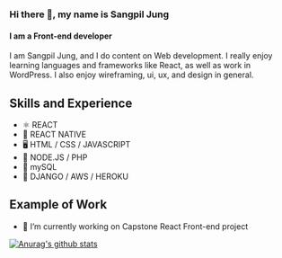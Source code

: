 ### Hi there 👋, my name is Sangpil Jung
#### I am a Front-end developer 
I am Sangpil Jung, and I do content on Web development. I really enjoy learning languages and frameworks like React, as well as work in WordPress. I also enjoy wireframing, ui, ux, and design in general.

## Skills and Experience 

* ⚛️    REACT  
* 📱    REACT NATIVE
* 🖥    HTML / CSS / JAVASCRIPT
* 📲    NODE.JS / PHP
* 💾    mySQL
* 📼    DJANGO / AWS / HEROKU

## Example of Work 

- 🔭 I’m currently working on Capstone React Front-end project  


[![Anurag's github stats](https://github-readme-stats.vercel.app/api?username=Thinkteam20)](https://github.com/anuraghazra/github-readme-stats)






